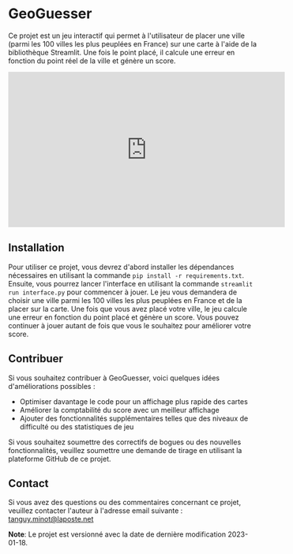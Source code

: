 # GeoGuesser

Ce projet est un jeu interactif qui permet à l'utilisateur de placer une ville (parmi les 100 villes les plus peuplées en France) sur une carte à l'aide de la bibliothèque Streamlit. Une fois le point placé, il calcule une erreur en fonction du point réel de la ville et génère un score.

<iframe width="560" height="315" src="https://www.youtube.com/embed/k4cllhwdnnQ" frameborder="0" allow="accelerometer; autoplay; encrypted-media; gyroscope; picture-in-picture" allowfullscreen></iframe>

## Installation

Pour utiliser ce projet, vous devrez d'abord installer les dépendances nécessaires en utilisant la commande `pip install -r requirements.txt`. Ensuite, vous pourrez lancer l'interface en utilisant la commande `streamlit run interface.py` pour commencer à jouer. 
Le jeu vous demandera de choisir une ville parmi les 100 villes les plus peuplées en France et de la placer sur la carte. Une fois que vous avez placé votre ville, le jeu calcule une erreur en fonction du point placé et génère un score. Vous pouvez continuer à jouer autant de fois que vous le souhaitez pour améliorer votre score.

## Contribuer

Si vous souhaitez contribuer à GeoGuesser, voici quelques idées d'améliorations possibles :
- Optimiser davantage le code pour un affichage plus rapide des cartes
- Améliorer la comptabilité du score avec un meilleur affichage
- Ajouter des fonctionnalités supplémentaires telles que des niveaux de difficulté ou des statistiques de jeu

Si vous souhaitez soumettre des correctifs de bogues ou des nouvelles fonctionnalités, veuillez soumettre une demande de tirage en utilisant la plateforme GitHub de ce projet.

## Contact

Si vous avez des questions ou des commentaires concernant ce projet, veuillez contacter l'auteur à l'adresse email suivante : tanguy.minot@laposte.net

**Note**: Le projet est versionné avec la date de dernière modification 2023-01-18.
